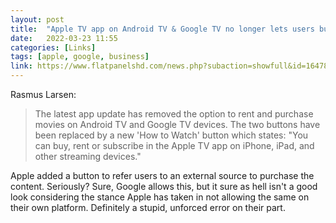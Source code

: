 ```yaml
---
layout: post
title:  "Apple TV app on Android TV & Google TV no longer lets users buy/rent movies"
date:   2022-03-23 11:55
categories: [Links]
tags: [apple, google, business]
link: https://www.flatpanelshd.com/news.php?subaction=showfull&id=1647846029
---
```


Rasmus Larsen:

>The latest app update has removed the option to rent and purchase movies on Android TV and Google TV devices. The two buttons have been replaced by a new 'How to Watch' button which states: "You can buy, rent or subscribe in the Apple TV app on iPhone, iPad, and other streaming devices."

Apple added a button to refer users to an external source to purchase the content. Seriously? Sure, Google allows this, but it sure as hell isn't a good look considering the stance Apple has taken in not allowing the same on their own platform. Definitely a stupid, unforced error on their part.
